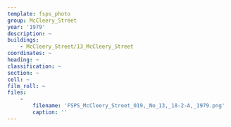 ```yaml
---
template: fsps_photo
group: McCleery_Street
year: '1979'
description: ~
buildings:
    - McCleery_Street/13_McCleery_Street
coordinates: ~
heading: ~
classification: ~
section: ~
cell: ~
film_roll: ~
files:
    -
        filename: 'FSPS_McCleery_Street_019,_No_13,_18-2-A,_1979.png'
        caption: ''
---
```

